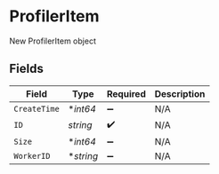 # ProfilerItem

New ProfilerItem object


## Fields

| Field              | Type               | Required           | Description        |
| ------------------ | ------------------ | ------------------ | ------------------ |
| `CreateTime`       | **int64*           | :heavy_minus_sign: | N/A                |
| `ID`               | *string*           | :heavy_check_mark: | N/A                |
| `Size`             | **int64*           | :heavy_minus_sign: | N/A                |
| `WorkerID`         | **string*          | :heavy_minus_sign: | N/A                |